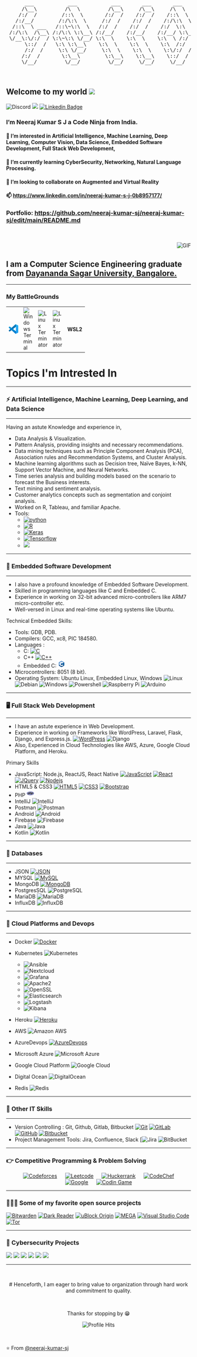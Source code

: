 
<pre>
      ___           ___           ___       ___       ___     
     /\__\         /\  \         /\__\     /\__\     /\  \    
    /:/  /        /::\  \       /:/  /    /:/  /    /::\  \   
   /:/__/        /:/\:\  \     /:/  /    /:/  /    /:/\:\  \  
  /::\  \ ___   /::\~\:\  \   /:/  /    /:/  /    /:/  \:\  \ 
 /:/\:\  /\__\ /:/\:\ \:\__\ /:/__/    /:/__/    /:/__/ \:\__\
 \/__\:\/:/  / \:\~\:\ \/__/ \:\  \    \:\  \    \:\  \ /:/  /
      \::/  /   \:\ \:\__\    \:\  \    \:\  \    \:\  /:/  / 
      /:/  /     \:\ \/__/     \:\  \    \:\  \    \:\/:/  /  
     /:/  /       \:\__\        \:\__\    \:\__\    \::/  /   
     \/__/         \/__/         \/__/     \/__/     \/__/    


</pre>

## Welcome to my world <img src="https://github.com/TheDudeThatCode/TheDudeThatCode/blob/master/Assets/Earth.gif" width="20px">
![Discord](https://img.shields.io/discord/491175207122370581?color=black&label=Discord&logo=discord) ![](https://img.shields.io/endpoint?url=https://dev.discordprofiles.me/api/badge/vscode/491174779278065689) 
[![Linkedin Badge](https://img.shields.io/badge/-neerajkumarsj-blue?style=flat&logo=Linkedin&logoColor=white&link=https://www.linkedin.com/in/neeraj-kumar-s-j-0b8957177/)](https://www.linkedin.com/in/neeraj-kumar-s-j-0b8957177/)

### I’m Neeraj Kumar S J a Code Ninja from India.

#### 👀 I’m interested in Artificial Intelligence, Machine Learning, Deep Learning, Computer Vision, Data Science, Embedded Software Development, Full Stack Web Development, 
#### 🌱 I’m currently learning CyberSecurity, Networking, Natural Language Processing.
#### 💞️ I’m looking to collaborate on Augmented and Virtual Reality
#### 📫 https://www.linkedin.com/in/neeraj-kumar-s-j-0b8957177/

### Portfolio: https://github.com/neeraj-kumar-sj/neeraj-kumar-sj/edit/main/README.md
<br />
<br />
  <img align="right" alt="GIF" src="https://media.giphy.com/media/836HiJc7pgzy8iNXCn/giphy.gif" />
<br />


## I am a Computer Science Engineering graduate from <a href="dsu.edu.in"> Dayananda Sagar University, Bangalore. </a> 
***************************************************************************************************************
### My BattleGrounds
<table align="center">
   <tr>
      <td>
         <img align="left" alt="Visual Studio Code" width="26px" src="https://raw.githubusercontent.com/github/explore/80688e429a7d4ef2fca1e82350fe8e3517d3494d/topics/visual-studio-code/visual-studio-code.png" />
      </td>
      <td>
         <img align="left" alt="Windows Terminal" width="26px" src="https://upload.wikimedia.org/wikipedia/commons/0/01/Windows_Terminal_Logo_256x256.png" />
      </td>
      <td>
         <img align="left" alt="Linux Terminator" width="26px" src="https://upload.wikimedia.org/wikipedia/commons/thumb/d/da/GNOME_Terminal_icon_2019.svg/640px-GNOME_Terminal_icon_2019.svg.png" />
      </td>
      <td>
         <img align="left" alt="Linux Terminator" width="26px" src="https://upload.wikimedia.org/wikipedia/commons/thumb/e/ea/Conda_logo.svg/640px-Conda_logo.svg.png" />
      </td>  
      <td>
         <h4>WSL2</h4>
      </td>
   </tr>
</table>

# Topics I'm Intrested In
-------------------------
### ⚡ Artificial Intelligence, Machine Learning, Deep Learning, and Data Science
------------------------------------------------------------------------------------
Having an astute Knowledge and experience in, 
- Data Analysis & Visualization. 
- Pattern Analysis, providing insights and necessary recommendations. 
- Data mining techniques such as Principle Component Analysis (PCA), Association rules and Recommendation Systems, and Cluster Analysis. 
- Machine learning algorithms such as Decision tree, Naïve Bayes, k-NN, Support Vector Machine, and Neural Networks. 
- Time series analysis and building models based on the scenario to forecast the Business interests. 
- Text mining and sentiment analysis. 
- Customer analytics concepts such as segmentation and conjoint analysis. 
- Worked on R, Tableau, and familiar Apache.
- Tools: 
  -  <a href="https://github.com/alwinw?tab=repositories&language=python" target="_blank"><img alt="python" src="https://img.shields.io/badge/-python-3776AB?style=flat-square&logo=Python&logoColor=white"></a>
  - <a href="https://github.com/alwinw?tab=repositories&language=r" target="_blank"><img alt="R" src="https://img.shields.io/badge/-R-276DC3?style=flat-square&logo=R&logoColor=white"></a>
  - [![Keras](https://img.shields.io/badge/-Keras-red?style=flat&logo=keras&link=https://github.com/hritik5102)](https://github.com/hritik5102) 
  - [![Tensorflow](https://img.shields.io/badge/-Tensorflow-gray?style=flat&logo=tensorflow&link=https://github.com/hritik5102)](https://github.com/hritik5102)
  - <img width ='32px' src ='https://raw.githubusercontent.com/rahulbanerjee26/githubAboutMeGenerator/main/icons/pytorch.svg'> </a>
***************************************************************************************************************
### 🔨 Embedded Software Development
----------------------------------------
- I also have a profound knowledge of Embedded Software Development. 
- Skilled in programming languages like C and Embedded C.
- Experience in working on 32-bit advanced micro-controllers like ARM7 micro-controller etc. 
- Well-versed in Linux and real-time operating systems like Ubuntu.

Technical Embedded Skills:
- Tools: GDB, PDB.
- Compilers: GCC, xc8, PIC 184580.
- Languages :
  - C: [![C](https://img.shields.io/badge/-A8B9CC?style=flat&logo=c&logoColor=white&link=https://github.com/hritik5102)](https://github.com/hritik5102)
  - C++ [![C++](https://img.shields.io/badge/-C++-00599C?style=flat&logo=c++&link=https://github.com/hritik5102)](https://github.com/hritik5102)
  - Embedded C: <code><img height="20" src="https://raw.githubusercontent.com/github/explore/80688e429a7d4ef2fca1e82350fe8e3517d3494d/topics/c/c.png"></code>
- Microcontrollers: 8051 (8 bit).
- Operating System: Ubuntu Linux, Embedded Linux, Windows ![Linux](http://img.shields.io/badge/-Linux-000000?style=for-the-badge&logo=linux) ![Debian](http://img.shields.io/badge/-Debian-A81D33?style=flat-square&logo=debian&logoColor=ffffff) ![Windows](http://img.shields.io/badge/-Windows-0078D6?style=flat-square&logo=windows&logoColor=ffffff) ![Powershell](http://img.shields.io/badge/-Powershell-5391FE?style=flat-square&logo=powershell&logoColor=ffffff) ![Raspberry Pi](https://img.shields.io/badge/-Raspberry%20Pi-C51A4A?style=flat-square&logo=Raspberry-Pi) ![Arduino](https://img.shields.io/badge/Arduino-black?style=flat-square&logo=arduino)
***************************************************************************************************************
### 🖥 Full Stack Web Development
----------------------------------
- I have an astute experience in Web Development. 
- Experience in working on Frameworks like WordPress, Laravel, Flask, Django, and Express.js. [![WordPress](https://img.shields.io/badge/-WordPress-blue?style=flat&logo=wordpress&link=https://github.com/BRdhanani)](https://github.com/BRdhanani) ![Django](https://img.shields.io/badge/-Django-092E20?style=plastic&logo=Django)
- Also, Experienced in Cloud Technologies like AWS, Azure, Google Cloud Platform, and Heroku.

Primary Skills
- JavaScript: Node.js, ReactJS, React Native [![JavaScript](https://img.shields.io/badge/-JavaScript-black?style=flat&logo=javascript&link=https://github.com/BRdhanani)](https://github.com/BRdhanani) [![React](https://img.shields.io/badge/-React-black?style=flat&logo=react&link=https://github.com/BRdhanani)](https://github.com/BRdhanani) [![JQuery](https://img.shields.io/badge/-JQuery-blue?style=flat&logo=jquery&link=https://github.com/BRdhanani)](https://github.com/BRdhanani) [![Nodejs](https://img.shields.io/badge/-Nodejs-green?style=flat&logo=Node.js&link=https://github.com/BRdhanani)](https://github.com/BRdhanani) 
- HTML5 & CSS3 [![HTML5](https://img.shields.io/badge/-HTML5-E34F26?style=flat&logo=html5&logoColor=white&link=https://github.com/BRdhanani)](https://github.com/BRdhanani) [![CSS3](https://img.shields.io/badge/-CSS3-1572B6?style=flat&logo=css3&link=https://github.com/BRdhanani)](https://github.com/BRdhanani) [![Bootstrap](https://img.shields.io/badge/-Bootstrap-563D7C?style=flat&logo=bootstrap&link=https://github.com/BRdhanani)](https://github.com/BRdhanani) 
- PHP <code><img height="20" src="https://raw.githubusercontent.com/github/explore/80688e429a7d4ef2fca1e82350fe8e3517d3494d/topics/php/php.png"></code>
- IntelliJ ![IntelliJ](https://img.shields.io/badge/-IntelliJ%20IDEA-black?style=flat-square&logo=jetbrains)
- Postman ![Postman](https://img.shields.io/badge/Postman-black?style=flat-square&logo=postman)
- Android ![Android](https://img.shields.io/badge/Android-05150C?style=flat-square&logo=android)
- Firebase ![Firebase](https://img.shields.io/badge/Firebase-black?style=flat-square&logo=firebase)
- Java ![Java](https://img.shields.io/badge/Java-orange?style=flat-square&logo=java)
- Kotlin ![Kotlin]( https://img.shields.io/badge/Kotlin-black?style=flat-square&logo=kotlin)
***************************************************************************************************************
### 📝 Databases
----------------------------------
- JSON [![JSON](https://img.shields.io/badge/-json-02569B?style=flat&logo=json&link=https://github.com/BRdhanani)](https://github.com/BRdhanani)
- MYSQL [![MySQL](https://img.shields.io/badge/-MySQL-black?style=flat&logo=mysql&link=https://github.com/BRdhanani)](https://github.com/BRdhanani)
- MongoDB [![MongoDB](https://img.shields.io/badge/-MongoDB-FCA121?style=flat&logo=mongodb&link=https://github.com/BRdhanani)](https://gitlab.com/BRdhanani)
- PostgresSQL ![PostgreSQL](https://img.shields.io/badge/-PostgreSQL-336791?style=plastic&logo=postgresql)
- MariaDB ![MariaDB](https://img.shields.io/badge/MariaDB-black?style=flat-square&logo=mariadb)
- InfluxDB ![InfluxDB](https://img.shields.io/badge/InfluxDB-black?style=flat-square&logo=influxdb)
***************************************************************************************************************
### 💬 Cloud Platforms and Devops
----------------------------------
- Docker [![Docker](https://img.shields.io/badge/-Docker-black?style=flat&logo=docker&link=https://github.com/BRdhanani)](https://github.com/BRdhanani) 
- Kubernetes ![Kubernetes](https://img.shields.io/badge/-Kubernetes-000?&logo=Kubernetes)
  - ![Ansible](https://img.shields.io/badge/Ansible-black?style=flat-square&logo=ansible)
  - ![Nextcloud](https://img.shields.io/badge/Nextcloud-0484cc?style=flat-square&logo=nextcloud)
  - ![Grafana](https://img.shields.io/badge/Grafana-black?style=flat-square&logo=grafana)
  - ![Apache2](https://img.shields.io/badge/Apache2-black?style=flat-square&logo=apache)
  - ![OpenSSL](https://img.shields.io/badge/OpenSSL-black?style=flat-square&logo=openssl)
  - ![Elasticsearch](https://img.shields.io/badge/Elasticsearch-005571?style=flat-square&logo=elasticsearch)
  - ![Logstash](https://img.shields.io/badge/Logstash-005571?style=flat-square&logo=logstash)
  - ![Kibana](https://img.shields.io/badge/Kibana-005571?style=flat-square&logo=kibana)

- Heroku [![Heroku](https://img.shields.io/badge/-Heroku-gray?style=flat&logo=heroku&link=https://github.com/BRdhanani)](https://github.com/BRdhanani) 
- AWS ![Amazon AWS](https://img.shields.io/badge/Amazon%20AWS-232F3E?style=flat-square&logo=amazon-aws)
- AzureDevops [![AzureDevops](https://img.shields.io/badge/-AzureDevops-0175C2?style=flat&logo=azureDevops&link=https://github.com/hritik5102)](https://github.com/hritik5102) 
- Microsoft Azure ![Microsoft Azure](https://img.shields.io/badge/Microsoft%20Azure-232F7E?style=flat-square&logo=microsoft-azure)
- Google Cloud Platform ![Google Cloud](https://img.shields.io/badge/Google%20Cloud-black?style=flat-square&logo=google-cloud)
- Digital Ocean ![DigitalOcean](https://img.shields.io/badge/-Digital%20Ocean-darkblue?style=flat-square&logo=digitalocean)
- Redis ![Redis](https://img.shields.io/badge/-Redis-black?style=flat-square&logo=Redis)

***************************************************************************************************************
### 🏦 Other IT Skills
-----------------
- Version Controlling : Git, Github, Gitlab, Bitbucket [![Git](https://img.shields.io/badge/-Git-black?style=flat&logo=git&link=https://github.com/BRdhanani)](https://github.com/BRdhanani) [![GitLab](https://img.shields.io/badge/-GitLab-FCA121?style=flat&logo=gitlab&link=https://github.com/hritik5102)](https://gitlab.com/hritik5102) [![GitHub](https://img.shields.io/badge/-GitHub-181717?style=flat&logo=github&link=https://github.com/hritik5102)](https://github.com/hritik5102) [![Bitbucket](https://img.shields.io/badge/-Bitbucket-blue?style=flat&logo=bitbucket&link=https://github.com/BRdhanani)](https://github.com/BRdhanani)
- Project Management Tools: Jira, Confluence, Slack [![Jira](https://img.shields.io/badge/-Jira-222222?style=flat&logo=jira-software&logoColor=white&logoColor=0052CC) ![BitBucket](https://img.shields.io/badge/-BitBucket-darkblue?style=flat-square&logo=bitbucket)

***************************************************************************************************************
### 👉 Competitive Programming & Problem Solving
 
<p align="center">
  &emsp;
    <a href="#"><img alt = "Codeforces" src="https://img.shields.io/badge/codeforces%20-%231F8ACB.svg?style=plastic&logo=codeforces&logoColor=white" /></a>	
  &emsp;
    <a href="#"><img alt = "Leetcode" src="https://img.shields.io/badge/leetcode%20-%23FFA116.svg?style=plastic&logo=leetcode&logoColor=black" /></a>
  &emsp;
    <a href="#"><img alt = "Huckerrank" src="https://img.shields.io/badge/hackerrank-%232EC866.svg?style=plastic&logo=hackerrank&logoColor=white" /></a>
  &emsp;
    <a href="#"><img alt = "CodeChef" src="https://img.shields.io/badge/codechef-%235B4638.svg?style=plastic&logo=codechef&logoColor=white" /></a>
  &emsp;
    <a href="#"><img alt = "Google" src="https://img.shields.io/badge/google-%234285F4.svg?style=plastic&logo=google&logoColor=white" /></a>
  &emsp;
    <a href="#"><img alt = "Codin Game" src="https://img.shields.io/badge/codingame-%23F2BB13.svg?&style=plastic&logo=codingame&logoColor=black" /></a>
</p>

***************************************************************************************************************
### 👨🏻‍💻 Some of my favorite open source projects

[![Bitwarden](https://img.shields.io/badge/-Bitwarden-444444?style=flat&logo=bitwarden&logoColor=175DDC)](https://github.com/bitwarden)
[![Dark Reader](https://img.shields.io/badge/-Dark&#32;Reader-444444?style=flat&logo=Dark-Reader&logoColor=2f7485)](https://github.com/darkreader/darkreader)
[![uBlock Origin](https://img.shields.io/badge/-uBlock&#32;Origin-444444?style=flat&logo=UBlock-Origin&logoColor=800000)](https://github.com/gorhill/uBlock)
[![MEGA](https://img.shields.io/badge/-MEGA-444444?style=flat&logo=mega&logoColor=D9272E)](ttps://github.com/meganz/)
[![Visual Studio Code](https://img.shields.io/badge/-VSCode-444444?style=flat&logo=visual-studio-code&logoColor=007ACC)](https://github.com/microsoft/vscode)
[![Tor](https://img.shields.io/badge/-Tor-444444?style=flat&logo=tor&logoColor=7E4798)](https://www.torproject.org/)


***************************************************************************************************************
### 👾 Cybersecurity Projects

[![](https://img.shields.io/badge/-🩸%20Heartbleed-000)](https://github.com/adamalston/Heartbleed)
[![](https://img.shields.io/badge/-🌊%20SYN%20Flood-000)](https://github.com/adamalston/SYN-Flood)
[![](https://img.shields.io/badge/-🗂%20Packet%20Sniffing%20%26%20Spoofing-000)](https://github.com/adamalston/Packet-Sniffing-and-Spoofing)
[![](https://img.shields.io/badge/-💉%20SQL%20Injection-000)](https://github.com/adamalston/SQL-Injection)
[![](https://img.shields.io/badge/-🛡%20Spectre%20%26%20Meltdown-000)](https://github.com/adamalston/Meltdown-Spectre)
[![](https://img.shields.io/badge/-🌐%20Network%20Tools-000)](https://github.com/adamalston/Network-Tools)


***************************************************************************************************************
<br>
<p align="center">
# Henceforth, I am eager to bring value to organization through hard work and commitment to quality.</p>
<br>
<p align="center">
  Thanks for stopping by 😁<br/>
</p>
<p align="center"><img alt="Profile Hits" src="https://hits.seeyoufarm.com/api/count/incr/badge.svg?url=https%3A%2F%2Fgithub.com%2Frajput2107%2F" /></p>
<br/>
<p>






⭐️ From [@neeraj-kumar-sj](https://github.com/neeraj-kumar-sj)
